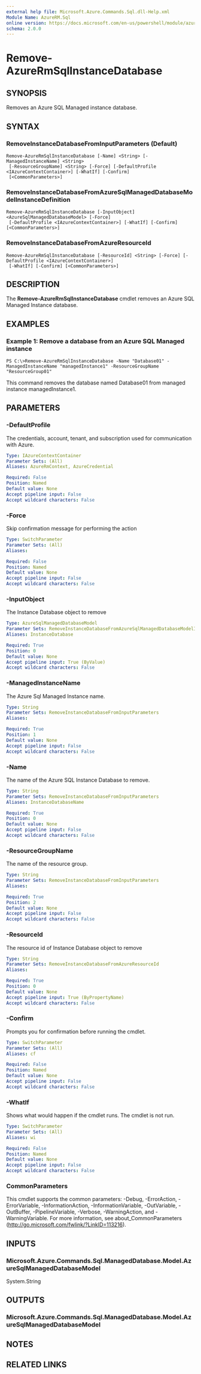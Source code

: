 ```yaml
---
external help file: Microsoft.Azure.Commands.Sql.dll-Help.xml
Module Name: AzureRM.Sql
online version: https://docs.microsoft.com/en-us/powershell/module/azurerm.sql/remove-azurermsqlinstancedatabase
schema: 2.0.0
---
```


# Remove-AzureRmSqlInstanceDatabase

## SYNOPSIS
Removes an Azure SQL Managed instance database.

## SYNTAX

### RemoveInstanceDatabaseFromInputParameters (Default)
```
Remove-AzureRmSqlInstanceDatabase [-Name] <String> [-ManagedInstanceName] <String>
 [-ResourceGroupName] <String> [-Force] [-DefaultProfile <IAzureContextContainer>] [-WhatIf] [-Confirm]
 [<CommonParameters>]
```

### RemoveInstanceDatabaseFromAzureSqlManagedDatabaseModelInstanceDefinition
```
Remove-AzureRmSqlInstanceDatabase [-InputObject] <AzureSqlManagedDatabaseModel> [-Force]
 [-DefaultProfile <IAzureContextContainer>] [-WhatIf] [-Confirm] [<CommonParameters>]
```

### RemoveInstanceDatabaseFromAzureResourceId
```
Remove-AzureRmSqlInstanceDatabase [-ResourceId] <String> [-Force] [-DefaultProfile <IAzureContextContainer>]
 [-WhatIf] [-Confirm] [<CommonParameters>]
```

## DESCRIPTION
The **Remove-AzureRmSqlInstanceDatabase** cmdlet removes an Azure SQL Managed Instance database.

## EXAMPLES

### Example 1: Remove a database from an Azure SQL Managed instance
```
PS C:\>Remove-AzureRmSqlInstanceDatabase -Name "Database01" -ManagedInstanceName "managedInstance1" -ResourceGroupName "ResourceGroup01"
```

This command removes the database named Database01 from managed instance managedInstance1.

## PARAMETERS

### -DefaultProfile
The credentials, account, tenant, and subscription used for communication with Azure.

```yaml
Type: IAzureContextContainer
Parameter Sets: (All)
Aliases: AzureRmContext, AzureCredential

Required: False
Position: Named
Default value: None
Accept pipeline input: False
Accept wildcard characters: False
```

### -Force
Skip confirmation message for performing the action

```yaml
Type: SwitchParameter
Parameter Sets: (All)
Aliases:

Required: False
Position: Named
Default value: None
Accept pipeline input: False
Accept wildcard characters: False
```

### -InputObject
The Instance Database object to remove

```yaml
Type: AzureSqlManagedDatabaseModel
Parameter Sets: RemoveInstanceDatabaseFromAzureSqlManagedDatabaseModelInstanceDefinition
Aliases: InstanceDatabase

Required: True
Position: 0
Default value: None
Accept pipeline input: True (ByValue)
Accept wildcard characters: False
```

### -ManagedInstanceName
The Azure Sql Managed Instance name.

```yaml
Type: String
Parameter Sets: RemoveInstanceDatabaseFromInputParameters
Aliases:

Required: True
Position: 1
Default value: None
Accept pipeline input: False
Accept wildcard characters: False
```

### -Name
The name of the Azure SQL Instance Database to remove.

```yaml
Type: String
Parameter Sets: RemoveInstanceDatabaseFromInputParameters
Aliases: InstanceDatabaseName

Required: True
Position: 0
Default value: None
Accept pipeline input: False
Accept wildcard characters: False
```

### -ResourceGroupName
The name of the resource group.

```yaml
Type: String
Parameter Sets: RemoveInstanceDatabaseFromInputParameters
Aliases:

Required: True
Position: 2
Default value: None
Accept pipeline input: False
Accept wildcard characters: False
```

### -ResourceId
The resource id of Instance Database object to remove

```yaml
Type: String
Parameter Sets: RemoveInstanceDatabaseFromAzureResourceId
Aliases:

Required: True
Position: 0
Default value: None
Accept pipeline input: True (ByPropertyName)
Accept wildcard characters: False
```

### -Confirm
Prompts you for confirmation before running the cmdlet.

```yaml
Type: SwitchParameter
Parameter Sets: (All)
Aliases: cf

Required: False
Position: Named
Default value: None
Accept pipeline input: False
Accept wildcard characters: False
```

### -WhatIf
Shows what would happen if the cmdlet runs.
The cmdlet is not run.

```yaml
Type: SwitchParameter
Parameter Sets: (All)
Aliases: wi

Required: False
Position: Named
Default value: None
Accept pipeline input: False
Accept wildcard characters: False
```

### CommonParameters
This cmdlet supports the common parameters: -Debug, -ErrorAction, -ErrorVariable, -InformationAction, -InformationVariable, -OutVariable, -OutBuffer, -PipelineVariable, -Verbose, -WarningAction, and -WarningVariable. For more information, see about_CommonParameters (http://go.microsoft.com/fwlink/?LinkID=113216).

## INPUTS

### Microsoft.Azure.Commands.Sql.ManagedDatabase.Model.AzureSqlManagedDatabaseModel
System.String

## OUTPUTS

### Microsoft.Azure.Commands.Sql.ManagedDatabase.Model.AzureSqlManagedDatabaseModel

## NOTES

## RELATED LINKS
